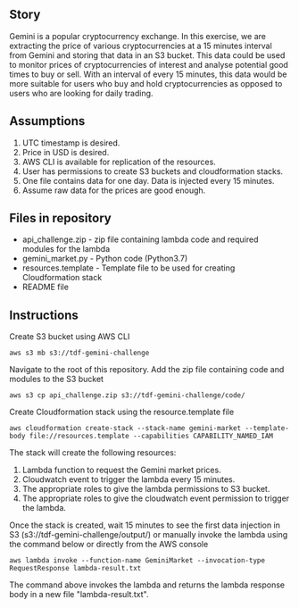 ## Story

Gemini is a popular cryptocurrency exchange. In this exercise, we are extracting the price of various cryptocurrencies at a 15 minutes interval from Gemini and storing that data in an S3 bucket. This data could be used to monitor prices of cryptocurrencies of interest and analyse potential good times to buy or sell. With an interval of every 15 minutes, this data would be more suitable for users who buy and hold cryptocurrencies as opposed to users who are looking  for daily trading. 

## Assumptions

1. UTC timestamp is desired.
2. Price in USD is desired.
3. AWS CLI is available for replication of the resources.
4. User has permissions to create S3 buckets and cloudformation stacks.
5. One file contains data for one day. Data is injected every 15 minutes.
6. Assume raw data for the prices are good enough.

## Files in repository
- api_challenge.zip - zip file containing lambda code and required modules for the lambda
- gemini_market.py - Python code (Python3.7)
- resources.template - Template file to be used for creating Cloudformation stack
- README file

## Instructions

Create S3 bucket using AWS CLI

```
aws s3 mb s3://tdf-gemini-challenge 
```
Navigate to the root of this repository. Add the zip file containing code and modules to the S3 bucket
```
aws s3 cp api_challenge.zip s3://tdf-gemini-challenge/code/
```
Create Cloudformation stack using the resource.template file
```
aws cloudformation create-stack --stack-name gemini-market --template-body file://resources.template --capabilities CAPABILITY_NAMED_IAM
```

The stack will create the following resources:

1. Lambda function to request the Gemini market prices.
2. Cloudwatch event to trigger the lambda every 15 minutes.
3. The appropriate roles to give the lambda permissions to S3 bucket.
4. The appropriate roles to give the cloudwatch event permission to trigger the lambda.

Once the stack is created, wait 15 minutes to see the first data injection in S3 (s3://tdf-gemini-challenge/output/) or manually invoke the lambda using the command below or directly from the AWS console
```
aws lambda invoke --function-name GeminiMarket --invocation-type RequestResponse lambda-result.txt
```
The command above invokes the lambda and returns the lambda response body in a new file "lambda-result.txt".